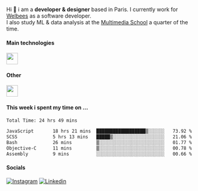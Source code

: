 Hi :wave: i am a **developer & designer** based in Paris. I currently work for [Welbees](https://www.welbees.com) as a software developer.<br /> I also study ML & data analysis at the [Multimedia School](https://www.ecole-multimedia.com/) a quarter of the time.

#### Main technologies
<img height="30" src="https://skillicons.dev/icons?i=js,ts,react,nextjs,threejs,nodejs,nestjs,laravel,mysql,git,docker" />

#### Other
<img height="30" src="https://skillicons.dev/icons?i=figma,ps,ai,ae,pr,blender,unreal,ableton" />

#### This week i spent my time on ...
<!--START_SECTION:waka-->

```txt
Total Time: 24 hrs 49 mins

JavaScript       18 hrs 21 mins  ██████████████████▒░░░░░░   73.92 %
SCSS             5 hrs 13 mins   █████▒░░░░░░░░░░░░░░░░░░░   21.06 %
Bash             26 mins         ▒░░░░░░░░░░░░░░░░░░░░░░░░   01.77 %
Objective-C      11 mins         ▒░░░░░░░░░░░░░░░░░░░░░░░░   00.78 %
Assembly         9 mins          ░░░░░░░░░░░░░░░░░░░░░░░░░   00.66 %
```

<!--END_SECTION:waka-->

#### Socials

<a href="https://www.instagram.com/maximelbv/" target="_blank">![Instagram](https://img.shields.io/badge/Instagram-E4405F?style=for-the-badge&logo=instagram&logoColor=white)</a>
<a href="https://www.linkedin.com/in/maxime-lefebvre-85b545199" target="_blank">![Linkedin](https://img.shields.io/badge/LinkedIn-0077B5?style=for-the-badge&logo=linkedin&logoColor=white)</a>
